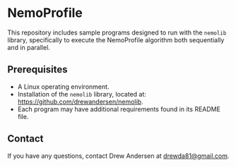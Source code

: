 NemoProfile
===========
This repository includes sample programs designed to run with the `nemolib` 
library, specifically to execute the NemoProfile algorithm both sequentially 
and in parallel.

Prerequisites
-------------
* A Linux operating environment.
* Installation of the `nemolib` library, located at: 
https://github.com/drewandersen/nemolib.
* Each program may have additional requirements found in its README file.

Contact
-------
If you have any questions, contact Drew Andersen at drewda81@gmail.com.
